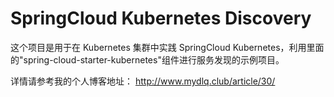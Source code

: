 # SpringCloud Kubernetes Discovery

这个项目是用于在 Kubernetes 集群中实践 SpringCloud Kubernetes，利用里面的"spring-cloud-starter-kubernetes"组件进行服务发现的示例项目。

详情请参考我的个人博客地址： http://www.mydlq.club/article/30/